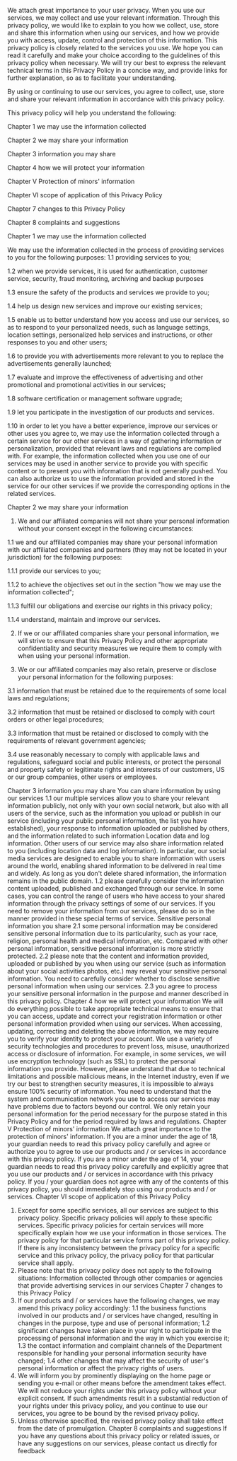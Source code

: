 We attach great importance to your user privacy. When you use our services, we may collect and use your relevant information. Through this privacy policy, we would like to explain to you how we collect, use, store and share this information when using our services, and how we provide you with access, update, control and protection of this information. This privacy policy is closely related to the services you use. We hope you can read it carefully and make your choice according to the guidelines of this privacy policy when necessary. We will try our best to express the relevant technical terms in this Privacy Policy in a concise way, and provide links for further explanation, so as to facilitate your understanding.



By using or continuing to use our services, you agree to collect, use, store and share your relevant information in accordance with this privacy policy.



This privacy policy will help you understand the following:



Chapter 1 we may use the information collected



Chapter 2 we may share your information



Chapter 3 information you may share



Chapter 4 how we will protect your information



Chapter V Protection of minors' information



Chapter VI scope of application of this Privacy Policy



Chapter 7 changes to this Privacy Policy



Chapter 8 complaints and suggestions



Chapter 1 we may use the information collected



We may use the information collected in the process of providing services to you for the following purposes: 1.1 providing services to you;



1.2 when we provide services, it is used for authentication, customer service, security, fraud monitoring, archiving and backup purposes



1.3 ensure the safety of the products and services we provide to you;



1.4 help us design new services and improve our existing services;



1.5 enable us to better understand how you access and use our services, so as to respond to your personalized needs, such as language settings, location settings, personalized help services and instructions, or other responses to you and other users;



1.6 to provide you with advertisements more relevant to you to replace the advertisements generally launched;



1.7 evaluate and improve the effectiveness of advertising and other promotional and promotional activities in our services;



1.8 software certification or management software upgrade;



1.9 let you participate in the investigation of our products and services.



1.10 in order to let you have a better experience, improve our services or other uses you agree to, we may use the information collected through a certain service for our other services in a way of gathering information or personalization, provided that relevant laws and regulations are complied with. For example, the information collected when you use one of our services may be used in another service to provide you with specific content or to present you with information that is not generally pushed. You can also authorize us to use the information provided and stored in the service for our other services if we provide the corresponding options in the related services.



Chapter 2 we may share your information



1. We and our affiliated companies will not share your personal information without your consent except in the following circumstances:



1.1 we and our affiliated companies may share your personal information with our affiliated companies and partners (they may not be located in your jurisdiction) for the following purposes:



1.1.1 provide our services to you;



1.1.2 to achieve the objectives set out in the section "how we may use the information collected";



1.1.3 fulfill our obligations and exercise our rights in this privacy policy;



1.1.4 understand, maintain and improve our services.



2. If we or our affiliated companies share your personal information, we will strive to ensure that this Privacy Policy and other appropriate confidentiality and security measures we require them to comply with when using your personal information.



3. We or our affiliated companies may also retain, preserve or disclose your personal information for the following purposes:



3.1 information that must be retained due to the requirements of some local laws and regulations;



3.2 information that must be retained or disclosed to comply with court orders or other legal procedures;



3.3 information that must be retained or disclosed to comply with the requirements of relevant government agencies;



3.4 use reasonably necessary to comply with applicable laws and regulations, safeguard social and public interests, or protect the personal and property safety or legitimate rights and interests of our customers, US or our group companies, other users or employees.

Chapter 3 information you may share
You can share information by using our services 1.1 our multiple services allow you to share your relevant information publicly, not only with your own social network, but also with all users of the service, such as the information you upload or publish in our service (including your public personal information, the list you have established), your response to information uploaded or published by others, and the information related to such information Location data and log information. Other users of our service may also share information related to you (including location data and log information). In particular, our social media services are designed to enable you to share information with users around the world, enabling shared information to be delivered in real time and widely. As long as you don't delete shared information, the information remains in the public domain.
1.2 please carefully consider the information content uploaded, published and exchanged through our service. In some cases, you can control the range of users who have access to your shared information through the privacy settings of some of our services. If you need to remove your information from our services, please do so in the manner provided in these special terms of service.
Sensitive personal information you share 2.1 some personal information may be considered sensitive personal information due to its particularity, such as your race, religion, personal health and medical information, etc. Compared with other personal information, sensitive personal information is more strictly protected.
2.2 please note that the content and information provided, uploaded or published by you when using our service (such as information about your social activities photos, etc.) may reveal your sensitive personal information. You need to carefully consider whether to disclose sensitive personal information when using our services.
2.3 you agree to process your sensitive personal information in the purpose and manner described in this privacy policy.
Chapter 4 how we will protect your information
We will do everything possible to take appropriate technical means to ensure that you can access, update and correct your registration information or other personal information provided when using our services. When accessing, updating, correcting and deleting the above information, we may require you to verify your identity to protect your account.
We use a variety of security technologies and procedures to prevent loss, misuse, unauthorized access or disclosure of information. For example, in some services, we will use encryption technology (such as SSL) to protect the personal information you provide. However, please understand that due to technical limitations and possible malicious means, in the Internet industry, even if we try our best to strengthen security measures, it is impossible to always ensure 100% security of information. You need to understand that the system and communication network you use to access our services may have problems due to factors beyond our control.
We only retain your personal information for the period necessary for the purpose stated in this Privacy Policy and for the period required by laws and regulations.
Chapter V Protection of minors' information
We attach great importance to the protection of minors' information. If you are a minor under the age of 18, your guardian needs to read this privacy policy carefully and agree or authorize you to agree to use our products and / or services in accordance with this privacy policy. If you are a minor under the age of 14, your guardian needs to read this privacy policy carefully and explicitly agree that you use our products and / or services in accordance with this privacy policy.
If you / your guardian does not agree with any of the contents of this privacy policy, you should immediately stop using our products and / or services.
Chapter VI scope of application of this Privacy Policy
1. Except for some specific services, all our services are subject to this privacy policy. Specific privacy policies will apply to these specific services. Specific privacy policies for certain services will more specifically explain how we use your information in those services. The privacy policy for that particular service forms part of this privacy policy. If there is any inconsistency between the privacy policy for a specific service and this privacy policy, the privacy policy for that particular service shall apply.
2. Please note that this privacy policy does not apply to the following situations:
Information collected through other companies or agencies that provide advertising services in our services
Chapter 7 changes to this Privacy Policy
1. If our products and / or services have the following changes, we may amend this privacy policy accordingly:
1.1 the business functions involved in our products and / or services have changed, resulting in changes in the purpose, type and use of personal information;
1.2 significant changes have taken place in your right to participate in the processing of personal information and the way in which you exercise it;
1.3 the contact information and complaint channels of the Department responsible for handling your personal information security have changed;
1.4 other changes that may affect the security of user's personal information or affect the privacy rights of users.
2. We will inform you by prominently displaying on the home page or sending you e-mail or other means before the amendment takes effect. We will not reduce your rights under this privacy policy without your explicit consent. If such amendments result in a substantial reduction of your rights under this privacy policy, and you continue to use our services, you agree to be bound by the revised privacy policy.
3. Unless otherwise specified, the revised privacy policy shall take effect from the date of promulgation.
Chapter 8 complaints and suggestions
If you have any questions about this privacy policy or related issues, or have any suggestions on our services, please contact us directly for feedback
